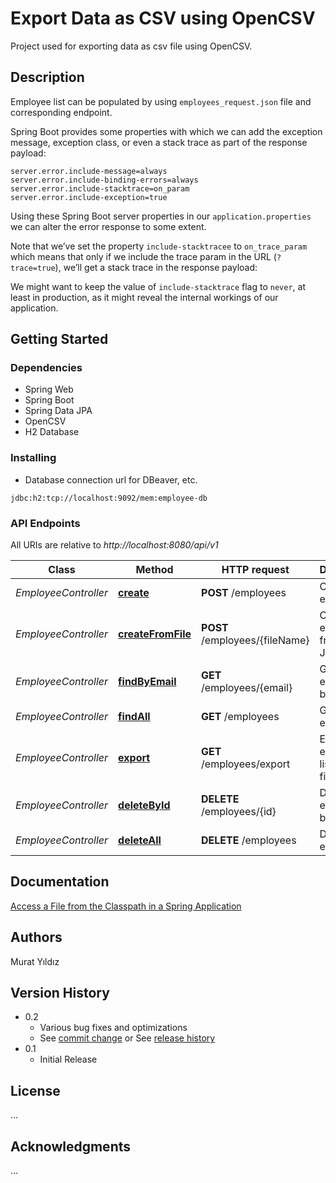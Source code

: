 # Export Data as CSV using OpenCSV
Project used for exporting data as csv file using OpenCSV.


## Description

Employee list can be populated by using `employees_request.json` file and corresponding endpoint.

Spring Boot provides some properties with which we can add the exception message, exception class, or even a stack trace as part of the response payload:

```
server.error.include-message=always
server.error.include-binding-errors=always
server.error.include-stacktrace=on_param
server.error.include-exception=true
```

Using these Spring Boot server properties in our `application.properties` we can alter the error response to some extent.

Note that we’ve set the property `include-stacktracee` to `on_trace_param` which means that only if we include the trace param in the URL (`?trace=true`), we’ll get a stack trace in the response payload:

We might want to keep the value of `include-stacktrace` flag to `never`, at least in production, as it might reveal the internal workings of our application.


## Getting Started

### Dependencies

* Spring Web
* Spring Boot
* Spring Data JPA
* OpenCSV
* H2 Database

### Installing

* Database connection url for DBeaver, etc.

```
jdbc:h2:tcp://localhost:9092/mem:employee-db
```

### API Endpoints

All URIs are relative to *http://localhost:8080/api/v1*

Class | Method                                                                  | HTTP request                  | Description
------------ |-------------------------------------------------------------------------|-------------------------------| -------------
*EmployeeController* | [**create**](http://localhost:8080/api/v1/employees)                    | **POST** /employees           | Create an employee
*EmployeeController* | [**createFromFile**](http://localhost:8080/api/v1/employees/{fileName}) | **POST** /employees/{fileName} | Create employees from given JSON file
*EmployeeController* | [**findByEmail**](http://localhost:8080/api/v1/employees/{email})       | **GET** /employees/{email}    | Get employee by email
*EmployeeController* | [**findAll**](http://localhost:8080/api/v1/employees)                   | **GET** /employees            | Get all employees
*EmployeeController* | [**export**](http://localhost:8080/api/v1/employees/export)             | **GET** /employees/export     | Export employee list to CSV file
*EmployeeController* | [**deleteById**](http://localhost:8080/api/v1/employees/{id})           | **DELETE** /employees/{id}   | Delete employee by id
*EmployeeController* | [**deleteAll**](http://localhost:8080/api/v1/employees)                 | **DELETE** /employees   | Delete all employees


## Documentation
[Access a File from the Classpath in a Spring Application](https://www.baeldung.com/spring-classpath-file-access#3-using-resourceloader)<br/>


## Authors
Murat Yıldız


## Version History

* 0.2
  * Various bug fixes and optimizations
  * See [commit change]() or See [release history]()
* 0.1
  * Initial Release


## License

...


## Acknowledgments
...